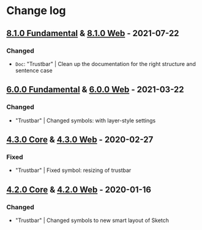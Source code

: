 # Change log

## [8.1.0 Fundamental](https://github.com/cake-hub/lidl-sketch/tree/v8.1.0) & [8.1.0 Web](https://github.com/cake-hub/lidl-web-sketch/tree/v8.1.0) - 2021-07-22

### Changed

* `Doc`: "Trustbar" | Clean up the documentation for the right structure and sentence case


## [6.0.0 Fundamental](https://github.com/cake-hub/lidl-sketch/tree/v6.0.0) & [6.0.0 Web](https://github.com/cake-hub/lidl-web-sketch/tree/v6.0.0) - 2021-03-22

### Changed

* "Trustbar" | Changed symbols: with layer-style settings


## [4.3.0 Core](https://www.secrz.de/bitbucket/projects/UXCAKE/repos/lidl-cake-ui-core/browse?at=refs%2Ftags%2Fv4.3.0) & [4.3.0 Web](https://www.secrz.de/bitbucket/projects/UXCAKE/repos/lidl-cake-ui-web/browse?at=refs%2Ftags%2Fv4.3.0) - 2020-02-27

### Fixed

* "Trustbar" | Fixed symbol: resizing of trustbar


## [4.2.0 Core](https://www.secrz.de/bitbucket/projects/UXCAKE/repos/lidl-cake-ui-core/browse?at=refs%2Ftags%2Fv4.2.0) & [4.2.0 Web](https://www.secrz.de/bitbucket/projects/UXCAKE/repos/lidl-cake-ui-web/browse?at=refs%2Ftags%2Fv4.2.0) - 2020-01-16

### Changed

* "Trustbar" | Changed symbols to new smart layout of Sketch
